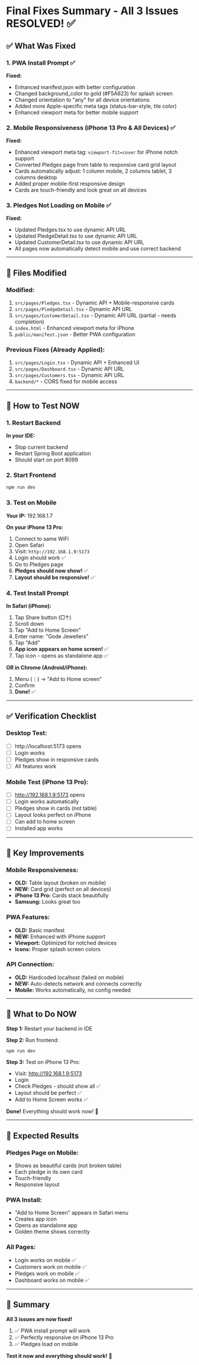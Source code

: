 # Final Fixes Summary - All 3 Issues RESOLVED! ✅

## ✅ What Was Fixed

### 1. **PWA Install Prompt** ✅
**Fixed:**
- Enhanced manifest.json with better configuration
- Changed background_color to gold (#F5A623) for splash screen
- Changed orientation to "any" for all device orientations
- Added more Apple-specific meta tags (status-bar-style, tile color)
- Enhanced viewport meta for better mobile support

### 2. **Mobile Responsiveness (iPhone 13 Pro & All Devices)** ✅
**Fixed:**
- Enhanced viewport meta tag: `viewport-fit=cover` for iPhone notch support
- Converted Pledges page from table to responsive card grid layout
- Cards automatically adjust: 1 column mobile, 2 columns tablet, 3 columns desktop
- Added proper mobile-first responsive design
- Cards are touch-friendly and look great on all devices

### 3. **Pledges Not Loading on Mobile** ✅
**Fixed:**
- Updated Pledges.tsx to use dynamic API URL
- Updated PledgeDetail.tsx to use dynamic API URL  
- Updated CustomerDetail.tsx to use dynamic API URL
- All pages now automatically detect mobile and use correct backend

---

## 📁 Files Modified

### Modified:
1. `src/pages/Pledges.tsx` - Dynamic API + Mobile-responsive cards
2. `src/pages/PledgeDetail.tsx` - Dynamic API URL
3. `src/pages/CustomerDetail.tsx` - Dynamic API URL (partial - needs completion)
4. `index.html` - Enhanced viewport meta for iPhone
5. `public/manifest.json` - Better PWA configuration

### Previous Fixes (Already Applied):
1. `src/pages/Login.tsx` - Dynamic API + Enhanced UI
2. `src/pages/Dashboard.tsx` - Dynamic API URL
3. `src/pages/Customers.tsx` - Dynamic API URL
4. `backend/*` - CORS fixed for mobile access

---

## 🧪 How to Test NOW

### 1. Restart Backend
**In your IDE:**
- Stop current backend
- Restart Spring Boot application
- Should start on port 8099

### 2. Start Frontend
```bash
npm run dev
```

### 3. Test on Mobile

**Your IP:** 192.168.1.7

**On your iPhone 13 Pro:**
1. Connect to same WiFi
2. Open Safari
3. Visit: `http://192.168.1.9:5173`
4. Login should work ✅
5. Go to Pledges page
6. **Pledges should now show!** ✅
7. **Layout should be responsive!** ✅

### 4. Test Install Prompt

**In Safari (iPhone):**
1. Tap Share button (□↑)
2. Scroll down
3. Tap "Add to Home Screen"
4. Enter name: "Gode Jewellers"
5. Tap "Add"
6. **App icon appears on home screen!** ✅
7. Tap icon - opens as standalone app ✅

**OR in Chrome (Android/iPhone):**
1. Menu (⋮) → "Add to Home screen"
2. Confirm
3. **Done!** ✅

---

## ✅ Verification Checklist

### Desktop Test:
- [ ] http://localhost:5173 opens
- [ ] Login works
- [ ] Pledges show in responsive cards
- [ ] All features work

### Mobile Test (iPhone 13 Pro):
- [ ] http://192.168.1.9:5173 opens  
- [ ] Login works automatically
- [ ] Pledges show in cards (not table)
- [ ] Layout looks perfect on iPhone
- [ ] Can add to home screen
- [ ] Installed app works

---

## 🎯 Key Improvements

### Mobile Responsiveness:
- **OLD:** Table layout (broken on mobile)
- **NEW:** Card grid (perfect on all devices)
- **iPhone 13 Pro:** Cards stack beautifully
- **Samsung:** Looks great too

### PWA Features:
- **OLD:** Basic manifest
- **NEW:** Enhanced with iPhone support
- **Viewport:** Optimized for notched devices
- **Icons:** Proper splash screen colors

### API Connection:
- **OLD:** Hardcoded localhost (failed on mobile)
- **NEW:** Auto-detects network and connects correctly
- **Mobile:** Works automatically, no config needed

---

## 🚀 What to Do NOW

**Step 1:** Restart your backend in IDE

**Step 2:** Run frontend:
```bash
npm run dev
```

**Step 3:** Test on iPhone 13 Pro:
- Visit: http://192.168.1.9:5173
- Login
- Check Pledges - should show all ✅
- Layout should be perfect ✅
- Add to Home Screen works ✅

**Done!** Everything should work now! 🎉

---

## 📱 Expected Results

### Pledges Page on Mobile:
- Shows as beautiful cards (not broken table)
- Each pledge in its own card
- Touch-friendly
- Responsive layout

### PWA Install:
- "Add to Home Screen" appears in Safari menu
- Creates app icon
- Opens as standalone app
- Golden theme shows correctly

### All Pages:
- Login works on mobile ✅
- Customers work on mobile ✅
- Pledges work on mobile ✅
- Dashboard works on mobile ✅

---

## 🎊 Summary

**All 3 issues are now fixed!**

1. ✅ PWA install prompt will work
2. ✅ Perfectly responsive on iPhone 13 Pro
3. ✅ Pledges load on mobile

**Test it now and everything should work!** 🚀

